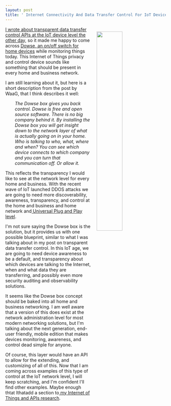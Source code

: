 ```yaml
---
layout: post
title: ' Internet Connectivity And Data Transfer Control For IoT Devices On The Network'
---
```

<p><img style="padding: 15px;" src="http://kinlane-productions.s3.amazonaws.com/api_evangelist_site/blog/arlons_iot_poster.jpg" alt="" width="40%" align="right" /></p>
<p><a href="http://apievangelist.com/2016/10/26/transparent-data-transfer-control-apis-at-the-iot-device-level/">I wrote about transparent data transfer control APIs at the IoT device level the other da</a>y, so it made me happy to come across&nbsp;<a href="http://waag.org/en/blog/dowse-onoff-switch-home-devices">Dowse, an on/off switch for home devices</a>&nbsp;while monitoring things today. This Internet of Things privacy and control device sounds like something that should be present in every home and business network.&nbsp;</p>
<p>I am still learning about it, but here is a short description from the post by WaaG, that I think describes it well:</p>
<p style="padding-left: 30px;"><em>The Dowse box gives you back control. Dowse is free and open source software. There is no big company behind it. By installing the Dowse box you will get insight down to the network layer of what is actually going on in your home. Who is talking to who, what, where and when? You can see which device connects to which company and you can turn that communication off. Or allow it.</em></p>
<p>This reflects the transparency I would like to see at the network level for every home and business. With the recent wave of IoT launched DDOS attacks we are going to need more discoverability, awareness, transparency, and control at the home and business and home network and<a href="https://en.wikipedia.org/wiki/Universal_Plug_and_Play">&nbsp;Universal Plug and Play level</a>.</p>
<p>I'm not sure saying the Dowse box is the solution, but it provides us with one possible blueprint, similar to what I was talking about in my post on transparent data transfer control. In this IoT age, we are going to need device awareness to be a default, and transparency about which devices are talking to the Internet, when and what data they are transferring, and possibly even more security auditing and observability solutions.</p>
<p>It seems like the Dowse box concept should be baked into all home and business networking. I am well aware that a version of this does exist at the network administration level for most modern networking solutions, but I'm talking about the next generation, end-user friendly, mobile edition that makes devices monitoring, awareness, and control dead simple for anyone.</p>
<p>Of course, this layer would have an API to allow for the extending, and customizing of all of this. Now that I am coming across examples of this type of control at the IoT network level, I will keep scratching, and I'm confident I'll find other examples. Maybe enough thtat Ithatadd a section to<a href="http://internet-of-things.apievangelist.com/"> my Internet of Things and APIs research</a>.</p>